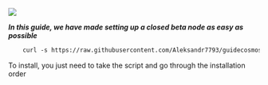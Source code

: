 ![](https://i.yapx.ru/RTuEU.jpg)

___In this guide, we have made setting up a closed beta node as easy as possible___


```html
    curl -s https://raw.githubusercontent.com/Aleksandr7793/guidecosmos/main/KYVE/korellia/kyve > kyve.sh && chmod +x kyve.sh && ./kyve.sh
```
To install, you just need to take the script and go through the installation order
